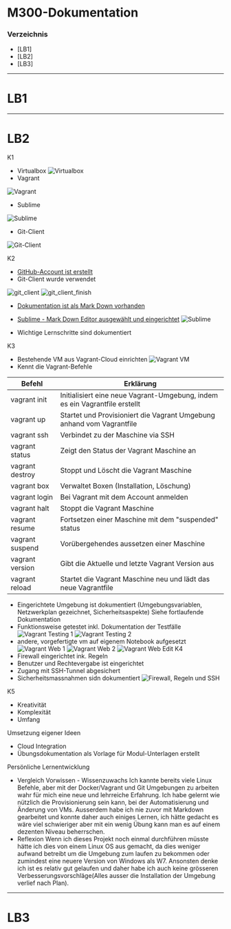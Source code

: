 # M300-Dokumentation
### Verzeichnis
* [LB1]
* [LB2]
* [LB3]
***
LB1
============
***
LB2
============
K1
* Virtualbox
![Virtualbox](Virtualbox.png)
* Vagrant

![Vagrant](Vagrant.png)
* Sublime

![Sublime](Sublime.png)
* Git-Client

![Git-Client](git_client.png)

K2
* [GitHub-Account ist erstellt](https://github.com/ViV0rtex/)
* Git-Client wurde verwendet 

![git_client](git_client.png)
![git_client_finish](git_client_finish.png)
* [Dokumentation ist als Mark Down vorhanden](https://github.com/ViV0rtex/M300-Services/blob/master/README.md)
* [Sublime - Mark Down Editor ausgewählt und eingerichtet](https://www.sublimetext.com/3)
![Sublime](Sublime.png)

* Wichtige Lernschritte sind dokumentiert

K3
* Bestehende VM aus Vagrant-Cloud einrichten
![Vagrant VM](Vagrant_VM.png)
* Kennt die Vagrant-Befehle

| Befehl          | Erklärung                                                                   |
|-----------------|-----------------------------------------------------------------------------|
| vagrant init    | Initialisiert eine neue Vagrant-Umgebung, indem es ein Vagrantfile erstellt |
| vagrant up      | Startet und Provisioniert die Vagrant Umgebung anhand vom Vagrantfile       |
| vagrant ssh     | Verbindet zu der Maschine via SSH                                           |
| vagrant status  | Zeigt den Status der Vagrant Maschine an                                    |
| vagrant destroy | Stoppt und Löscht die Vagrant Maschine                                      |
| vagrant box     | Verwaltet Boxen (Installation, Löschung)                                    |
| vagrant login   | Bei Vagrant mit dem Account anmelden                                        |
| vagrant halt    | Stoppt die Vagrant Maschine                                                 |
| vagrant resume  | Fortsetzen einer Maschine mit dem "suspended" status                        |
| vagrant suspend | Vorübergehendes aussetzen einer Maschine                                    |
| vagrant version | Gibt die Aktuelle und letzte Vagrant Version aus                            |
| vagrant reload  | Startet die Vagrant Maschine neu und lädt das neue Vagrantfile              |

* Eingerichtete Umgebung ist dokumentiert (Umgebungsvariablen, Netzwerkplan gezeichnet, Sicherheitsaspekte)
Siehe fortlaufende Dokumentation
* Funktionsweise getestet inkl. Dokumentation der Testfälle
![Vagrant Testing 1](Vagrant_testing1.png)
![Vagrant Testing 2](Vagrant_testing2.png)
* andere, vorgefertigte vm auf eigenem Notebook aufgesetzt
![Vagrant Web 1](Vagrant_curl_localhost.png)
![Vagrant Web 2](Vagrant_Curl_Localhost1.png)
![Vagrant Web Edit](Vagrant_html_edit.png)
K4
* Firewall eingerichtet ink. Regeln
* Benutzer und Rechtevergabe ist eingerichtet
* Zugang mit SSH-Tunnel abgesichert
* Sicherheitsmassnahmen sidn dokumentiert
![Firewall, Regeln und SSH](FW_Rule_SSH.png)

K5 
* Kreativität
* Komplexität
* Umfang

Umsetzung eigener Ideen
* Cloud Integration
* Übungsdokumentation als Vorlage für Modul-Unterlagen erstellt

Persönliche Lernentwicklung
* Vergleich Vorwissen - Wissenzuwachs
Ich kannte bereits viele Linux Befehle, aber mit der Docker/Vagrant und Git Umgebungen zu arbeiten wahr für mich eine neue und lehrreiche Erfahrung. Ich habe gelernt wie nützlich die Provisionierung sein kann, bei der Automatisierung und Änderung von VMs. Ausserdem habe ich nie zuvor mit Markdown gearbeitet und konnte daher auch einiges Lernen, ich hätte gedacht es wäre viel schwieriger aber mit ein wenig Übung kann man es auf einem dezenten Niveau beherrschen.
* Reflexion
Wenn ich dieses Projekt noch einmal durchführen müsste hätte ich dies von einem Linux OS aus gemacht, da dies weniger aufwand betreibt um die Umgebung zum laufen zu bekommen oder zumindest eine neuere Version von Windows als W7. Ansonsten denke ich ist es relativ gut gelaufen und daher habe ich auch keine grösseren Verbesserungsvorschläge(Alles ausser die Installation der Umgebung verlief nach Plan). 

***
LB3
============
